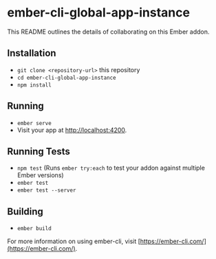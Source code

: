 # ember-cli-global-app-instance

This README outlines the details of collaborating on this Ember addon.

## Installation

* `git clone <repository-url>` this repository
* `cd ember-cli-global-app-instance`
* `npm install`

## Running

* `ember serve`
* Visit your app at [http://localhost:4200](http://localhost:4200).

## Running Tests

* `npm test` (Runs `ember try:each` to test your addon against multiple Ember versions)
* `ember test`
* `ember test --server`

## Building

* `ember build`

For more information on using ember-cli, visit [https://ember-cli.com/](https://ember-cli.com/).
